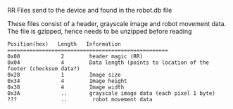 RR Files send to the device and found in the robot.db file

These files consist of a header, grayscale image and robot movement data.
The file is gzipped, hence needs to be unzipped before reading


```
Position(hex)   Length   Information
===================================================
0x00             2        header magic (RR)
0x04             4        Data length (points to location of the footer (checksum data?)
0x28             1        Image size
0x34             4        Image height
0x38             4        Image width
0x3A             ..       grayscale image data (each pixel 1 byte) 
???              ..        robot movement data


```


